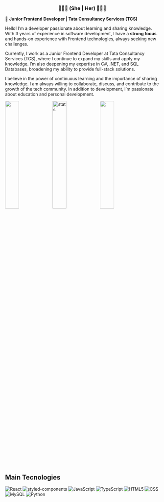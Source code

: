 <h3 align="center">🧑🏻‍💻 (She | Her) 🧑🏻‍💻</h3>

🌟 **Junior Frontend Developer | Tata Consultancy Services (TCS)**

Hello! I’m a developer passionate about learning and sharing knowledge. With 3 years of experience in software development, I have a **strong focus** and hands-on experience with Frontend technologies, always seeking new challenges.

Currently, I work as a Junior Frontend Developer at Tata Consultancy Services (TCS), where I continue to expand my skills and apply my knowledge. I’m also deepening my expertise in C#, .NET, and SQL Databases, broadening my ability to provide full-stack solutions.

I believe in the power of continuous learning and the importance of sharing knowledge. I am always willing to collaborate, discuss, and contribute to the growth of the tech community. In addition to development, I’m passionate about education and personal development.

<div>
    <img width="30%" src="https://github-readme-stats.vercel.app/api?username=van-gomes&theme=gotham&show_icons=true" />
    <img width="30%" src="https://github-readme-streak-stats.herokuapp.com/?user=van-gomes&theme=gotham" alt="stats" />
    <img width="30%" src="https://github-readme-stats.vercel.app/api/top-langs/?username=van-gomes&langs_count=6&theme=gotham&layout=compact" />
</div>

<br/>

## Main Tecnologies

![React](	https://img.shields.io/badge/React-20232A?style=flat&logo=react&logoColor=61DAFB)
![styled-components](https://img.shields.io/badge/styled--components-DB7093?style=flat&logo=styled-components&logoColor=white)
![JavaScript](https://img.shields.io/badge/JavaScript-F7DF1E?style=flat&logo=javascript&logoColor=black)
![TypeScript](https://img.shields.io/badge/TypeScript-007ACC?style=flat&logo=typescript&logoColor=white)
![HTML5](https://img.shields.io/badge/HTML5-E34F26?style=flat&logo=html5&logoColor=white)
![CSS](https://img.shields.io/badge/CSS3-1572B6?style=flat&logo=css3&logoColor=white)
![MySQL](https://img.shields.io/badge/MySQL-00000F?style=flat&logo=mysql&logoColor=white)
![Python](https://img.shields.io/badge/Python-14354C?style=flat&logo=python&logoColor=1572B6)

